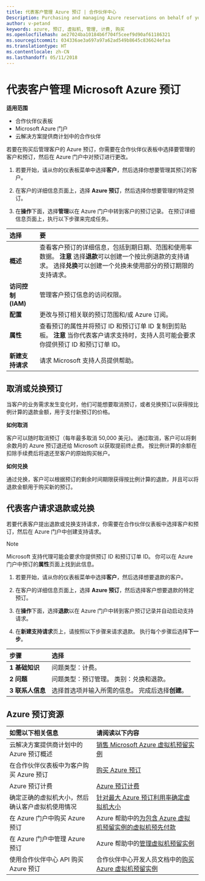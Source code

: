 ```yaml
---
title: 代表客户管理 Azure 预订 | 合作伙伴中心
Description: Purchasing and managing Azure reservations on behalf of your customers.
author: v-petand
keywords: azure, 预订, 虚拟机, 管理, 计费, 购买
ms.openlocfilehash: ae27024ba10184b6f704f5ceef9d90af61186321
ms.sourcegitcommit: 034336ae3a697a97a62ad549b8645c836624efaa
ms.translationtype: HT
ms.contentlocale: zh-CN
ms.lasthandoff: 05/11/2018
---
```

# <a name="manage-microsoft-azure-reservations-on-behalf-of-your-customers"></a>代表客户管理 Microsoft Azure 预订

**适用范围**

-  合作伙伴仪表板
-  Microsoft Azure 门户
-  云解决方案提供商计划中的合作伙伴

若要在购买后管理客户的 Azure 预订，你需要在合作伙伴仪表板中选择要管理的客户和预订，然后在 Azure 门户中对预订进行更改。 

1. 若要开始，请从你的仪表板菜单中选择**客户**，然后选择你想要管理其预订的客户。 

2. 在客户的详细信息页面上，选择 **Azure 预订**，然后选择你想要管理的特定预订。  

3. 在**操作**下面，选择**管理**以在 Azure 门户中转到客户的预订记录。 在预订详细信息页面上，执行以下步骤来完成任务。  

|**选择**   |**要**    |
|:-----------------------------|:-----------------|
|**概述**   |查看客户预订的详细信息，包括到期日期、范围和使用率数据。 **注意** 选择**退款**可以创建一个按比例退款的支持请求。 选择**兑换**可以创建一个兑换未使用部分的预订期限的支持请求。  
|**访问控制 (IAM)**   |管理客户预订信息的访问权限。|
|**配置**   |更改与预订相关联的预订范围和/或 Azure 订阅。    |
|**属性**   |查看预订的属性并将预订 ID 和预订订单 ID 复制到剪贴板。 **注意** 当你代表客户请求支持时，支持人员可能会要求你提供预订 ID 和预订订单 ID。    |
|**新建支持请求**    |请求 Microsoft 支持人员提供帮助。   |
 
## <a name="cancel-or-exchange-a-reservation"></a>取消或兑换预订 
当客户的业务需求发生变化时，他们可能想要取消预订，或者兑换预订以获得按比例计算的退款金额，用于支付新预订的价格。 

**如何取消**

客户可以随时取消预订（每年最多取消 50,000 美元)。 通过取消，客户可以将剩余数月的 Azure 预订退还给 Microsoft 以获取提前终止费。 按比例计算的余额在扣除手续费后将退还至客户的原始购买帐户。 

**如何兑换** 

通过兑换，客户可以根据预订的剩余时间期限获得按比例计算的退款，并且可以将退款金额用于购买新的预订。   

## <a name="request-a-refund-or-exchange-on-behalf-of-a-customer"></a>代表客户请求退款或兑换 

若要代表客户提出退款或兑换支持请求，你需要在合作伙伴仪表板中选择客户和预订，然后在 Azure 门户中创建支持请求。 

>[!NOTE]
>Microsoft 支持代理可能会要求你提供预订 ID 和预订订单 ID。 你可以在 Azure 门户中预订的**属性**页面上找到此信息。 

1. 若要开始，请从你的仪表板菜单中选择**客户**，然后选择想要退款的客户。 

2. 在客户的详细信息页面上，选择 **Azure 预订**，然后选择客户想要退款的特定预订。  

3. 在**操作**下面，选择**退款**以在 Azure 门户中转到客户预订记录并自动启动支持请求。  

4. 在**新建支持请求**页上，请按照以下步骤来请求退款。 执行每个步骤后选择**下一步**。 

|**步骤**   |**选择**    |
|:-----------------------------|:-----------------|
|**1 基础知识**   |问题类型：计费。  |
|**2 问题**   |问题类型：预订管理。 类别：兑换和退款。 |
|**3 联系人信息**   |选择首选项并输入所需的信息。 完成后选择**创建**。   |

## <a name="azure-reservations-resources"></a>Azure 预订资源
|**如需以下相关信息**   |**请阅读以下内容**    |
|:-----------------------------|:-----------------|
|云解决方案提供商计划中的 Azure 预订概述  | [销售 Microsoft Azure 虚拟机预留实例](azure-reservations.md) |
|在合作伙伴仪表板中为客户购买 Azure 预订   |[购买 Azure 预订](azure-reservations-buying.md) |
|Azure 预订计费   |[Azure 预订计费](azure-reservations-billing.md)   |
|确定正确的虚拟机大小，然后确认客户虚拟机使用情况   |[针对最大 Azure 预订利用率确定虚拟机大小](azure-usage.md)   |
|在 Azure 门户中购买 Azure 预订 | Azure 帮助中的[为包含 Azure 虚拟机预留实例的虚拟机预先付款](https://docs.microsoft.com/azure/virtual-machines/windows/prepay-reserved-vm-instances) |
|在 Azure 门户中管理 Azure 预订   |Azure 帮助中的[管理虚拟机预留实例](https://docs.microsoft.com/azure/billing/billing-manage-reserved-vm-instance)  |
|使用合作伙伴中心 API 购买 Azure 预订 | 合作伙伴中心开发人员文档中的[购买 Azure 虚拟机预留实例](https://docs.microsoft.com/partner-center/develop/purchase-azure-reserved-vm-instances)

